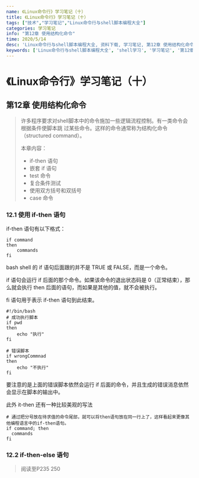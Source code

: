 ```yaml
---
name: 《Linux命令行》学习笔记（十）
title: 《Linux命令行》学习笔记（十）
tags: ["技术","学习笔记","Linux命令行与shell脚本编程大全"]
categories: 学习笔记
info: "第12章 使用结构化命令"
time: 2020/5/14
desc: 'Linux命令行与shell脚本编程大全, 资料下载, 学习笔记, 第12章 使用结构化命令'
keywords: ['Linux命令行与shell脚本编程大全', 'shell学习', '学习笔记', '第12章 使用结构化命令']
---
```


# 《Linux命令行》学习笔记（十）

## 第12章 使用结构化命令

> 许多程序要求对shell脚本中的命令施加一些逻辑流程控制。有一类命令会根据条件使脚本跳 过某些命令。这样的命令通常称为结构化命令（structured command）。 
>
> 本章内容：
>
> - if-then 语句
> - 嵌套 if 语句
> - test 命令
> - 复合条件测试
> - 使用双方括号和双括号
> - case 命令

### 12.1 使用 if-then 语句

if-then 语句有以下格式：

```shell
if command
then
	commands
fi
```

bash shell 的 if 语句后面跟的并不是 TRUE 或 FALSE，而是一个命令。

if 语句会运行 if 后面的那个命令。如果该命令的退出状态码是 0（正常结束），那么就会执行 then 后面的语句，而如果是其他的值，就不会被执行。

fi 语句用于表示 if-then 语句到此结束。

```shell
#!/bin/bash
# 成功执行脚本
if pwd
then
	echo "执行"
fi

# 错误脚本
if wrongCommnad
then
	echo "不执行"
fi
```

要注意的是上面的错误脚本依然会运行 if 后面的命令，并且生成的错误消息依然会显示在脚本的输出中。

此外 it-then 还有一种比较美观的写法

```shell
# 通过把分号放在待求值的命令尾部，就可以将then语句放在同一行上了，这样看起来更像其他编程语言中的if-then语句。 
if command; then
  commands
fi
```

### 12.2 if-then-else 语句







> 阅读至P235 250